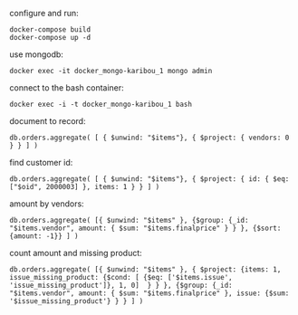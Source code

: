 configure and run:
```
docker-compose build
docker-compose up -d
```

use mongodb:
```
docker exec -it docker_mongo-karibou_1 mongo admin
```

connect to the bash container:
```
docker exec -i -t docker_mongo-karibou_1 bash
```


document to record:
```
db.orders.aggregate( [ { $unwind: "$items"}, { $project: { vendors: 0 } } ] )
```


find customer id:
```
db.orders.aggregate( [ { $unwind: "$items"}, { $project: { id: { $eq: ["$oid", 2000003] }, items: 1 } } ] )
```

amount by vendors:

```
db.orders.aggregate( [{ $unwind: "$items" }, {$group: {_id: "$items.vendor", amount: { $sum: "$items.finalprice" } } }, {$sort: {amount: -1}} ] )
```


count amount and missing product:
```
db.orders.aggregate( [{ $unwind: "$items" }, { $project: {items: 1, issue_missing_product: {$cond: [ {$eq: ['$items.issue', 'issue_missing_product']}, 1, 0]  } } }, {$group: {_id: "$items.vendor", amount: { $sum: "$items.finalprice" }, issue: {$sum: '$issue_missing_product'} } } ] )
```
